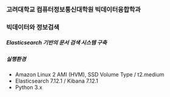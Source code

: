 ### 고려대학교 컴퓨터정보통신대학원 빅데이터융합학과
### 빅데이터와 정보검색

##### Elasticsearch 기반의 문서 검색 시스템 구축

##### 실행환경
- Amazon Linux 2 AMI (HVM), SSD Volume Type / t2.medium
- Elasticsearch 7.12.1 / Kibana 7.12.1
- Python 3.x
